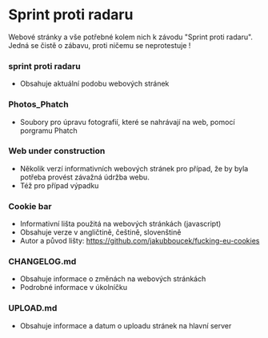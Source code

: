 # Sprint proti radaru
Webové stránky a vše potřebné kolem nich k závodu "Sprint proti radaru". Jedná se čistě o zábavu, proti ničemu se neprotestuje !

### sprint proti radaru
- Obsahuje aktuální podobu webových stránek

### Photos_Phatch 
- Soubory pro úpravu  fotografií, které se nahrávají na web, pomocí porgramu Phatch 

### Web under construction
- Několik verzí informativních webových stránek pro případ, že by byla potřeba provést závažná údržba webu.
- Též pro případ výpadku

### Cookie bar
- Informativní lišta použitá na webových stránkách (javascript)
- Obsahuje verze v angličtině, češtině, slovenštině 
- Autor a původ lišty: https://github.com/jakubboucek/fucking-eu-cookies

### CHANGELOG.md
- Obsahuje informace o změnách na webových stránkách
- Podrobné informace v úkolníčku

### UPLOAD.md
- Obsahuje informace a datum o uploadu stránek na hlavní server
